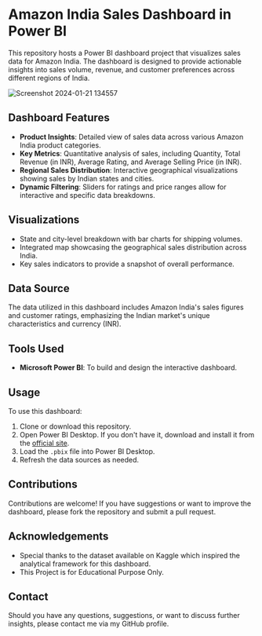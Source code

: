 # Amazon India Sales Dashboard in Power BI

This repository hosts a Power BI dashboard project that visualizes sales data for Amazon India. The dashboard is designed to provide actionable insights into sales volume, revenue, and customer preferences across different regions of India.

![Screenshot 2024-01-21 134557](https://github.com/dhruvil188/Amazon-India-Sales-Dashboard-in-Power-BI/assets/56564974/a03179bf-418e-4687-b63b-40cc12a8510c)

## Dashboard Features

- **Product Insights**: Detailed view of sales data across various Amazon India product categories.
- **Key Metrics**: Quantitative analysis of sales, including Quantity, Total Revenue (in INR), Average Rating, and Average Selling Price (in INR).
- **Regional Sales Distribution**: Interactive geographical visualizations showing sales by Indian states and cities.
- **Dynamic Filtering**: Sliders for ratings and price ranges allow for interactive and specific data breakdowns.

## Visualizations

- State and city-level breakdown with bar charts for shipping volumes.
- Integrated map showcasing the geographical sales distribution across India.
- Key sales indicators to provide a snapshot of overall performance.

## Data Source

The data utilized in this dashboard includes Amazon India's sales figures and customer ratings, emphasizing the Indian market's unique characteristics and currency (INR).

## Tools Used

- **Microsoft Power BI**: To build and design the interactive dashboard.

## Usage

To use this dashboard:

1. Clone or download this repository.
2. Open Power BI Desktop. If you don't have it, download and install it from the [official site](https://powerbi.microsoft.com/en-us/desktop/).
3. Load the `.pbix` file into Power BI Desktop.
4. Refresh the data sources as needed.

## Contributions

Contributions are welcome! If you have suggestions or want to improve the dashboard, please fork the repository and submit a pull request.

## Acknowledgements

- Special thanks to the dataset available on Kaggle which inspired the analytical framework for this dashboard.
- This Project is for Educational Purpose Only.
  
## Contact

Should you have any questions, suggestions, or want to discuss further insights, please contact me via my GitHub profile.
